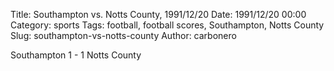 Title: Southampton vs. Notts County, 1991/12/20
Date: 1991/12/20 00:00
Category: sports
Tags: football, football scores, Southampton, Notts County
Slug: southampton-vs-notts-county
Author: carbonero


Southampton 1 - 1 Notts County
